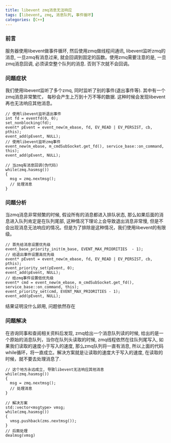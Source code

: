 ```yaml
---
title: libevent zmq消息无法响应
tags: [libevent, zmq, 消息队列, 事件循环]
categories: [C++]
---
```


### 前言
服务器使用libevent做事件循环, 然后使用zmq做线程间通讯, libevent监听zmq的消息, 一旦zmq有消息过来, 就会回调到固定的函数。使用zmq需要注意的是, 一旦zmq消息回调, 必须读空整个队列的消息. 否则下次就不会回调。

### 问题症状
我们使用libevent监听了多个zmq, 同时监听了别的事件(退出事件等). 其中有一个zmq消息非常繁忙， 每秒会产生上万到十万不等的数据. 这种时候会发现libevent再也无法响应其他消息。

```
// 使用libevent监听退出事件
int fd = eventfd(0, 0);
set_nonblocking(fd);
event* pEvent = event_new(m_ebase, fd, EV_READ | EV_PERSIST, cb, pthis);
event_add(pEvent, NULL);
// 使用libevent监听zmq事件
event_new(m_ebase, m_cmdSubSocket.get_fd(), service_base::on_command, this);
event_add(pEvent, NULL);

// 当zmq有消息回调(伪代码)
while(zmq.hasmsg())
{
  msg = zmq.nextmsg();
  // 处理消息
}
```

### 问题分析
当zmq消息非常频繁的时候, 假设所有的消息都进入排队状态, 那么如果后面的消息进入队列肯定是在队列尾部, 这种情况下理论上会导致退出消息非常慢, 但是不会出现消息无法响应的情况。但是为了排除是这种情况，我们使用libevent的有限级。

```
// 首先给消息设置优先级
event_base_priority_init(m_base, EVENT_MAX_PRIORITIES  - 1);
// 给退出事件设置高优先级
event* pEvent = event_new(m_ebase, fd, EV_READ | EV_PERSIST, cb, pthis);
event_priority_set(pEvent, 0);
event_add(pEvent, NULL);
// 给zmq事件设置低优先级
event* cmd = event_new(m_ebase, m_cmdSubSocket.get_fd(), service_base::on_command, this);
event_priority_set(cmd, EVENT_MAX_PRIORITIES - 1);
event_add(pEvent, NULL);
```

结果证明没什么卵用, 问题依然存在

### 问题解决
在咨询同事和查阅相关资料后发现, zmq给出一个消息队列读的时候, 给出的是一个原始的消息队列，当你在队列头读取的时候, zmq线程依然在往队列尾写入, 如果我们读取的速度小于写入的速度, 那么zmq队列将一直有消息, 所以上面的代码while循环，将一直成立。解决方案就是让读取的速度大于写入的速度, 在读取的时候，就不要去处理消息了.
```
// 这个地方永远成立, 导致libevent无法响应其他消息
while(zmq.hasmsg())
{
  msg = zmq.nextmsg();
  // 处理消息
}

// 解决方案
std::vector<msgtype> vmsg;
while(zmq.hasmsg())
{
  vmsg.pushback(zms.nextmsg());
}
// 后面处理
dealmsg(vmsg)
```
